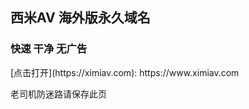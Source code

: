 ## 西米AV 海外版永久域名
### 快速 干净 无广告
<p>[点击打开](https://ximiav.com): https://www.ximiav.com</p>
<p>老司机防迷路请保存此页</p>
